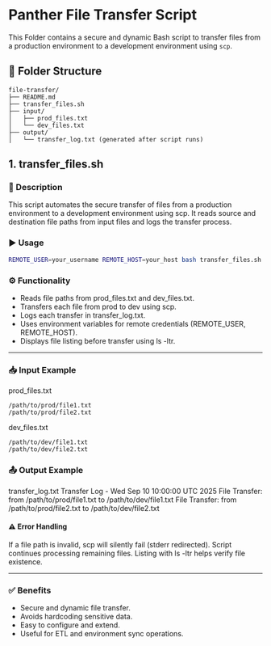 # Panther File Transfer Script

This Folder contains a secure and dynamic Bash script to transfer files from a production environment to a development environment using `scp`.

## 📁 Folder Structure
```
file-transfer/
├── README.md
├── transfer_files.sh
├── input/
│   ├── prod_files.txt
│   └── dev_files.txt
├── output/
│   └── transfer_log.txt (generated after script runs)
```

## 1. transfer_files.sh
### 📝 Description
This script automates the secure transfer of files from a production environment to a development environment using scp. It reads source and destination file paths from input files and logs the transfer process.

### ▶️ Usage
```bash
REMOTE_USER=your_username REMOTE_HOST=your_host bash transfer_files.sh
```

### ⚙️ Functionality
- Reads file paths from prod_files.txt and dev_files.txt.
- Transfers each file from prod to dev using scp.
- Logs each transfer in transfer_log.txt.
- Uses environment variables for remote credentials (REMOTE_USER, REMOTE_HOST).
- Displays file listing before transfer using ls -ltr.

---
### 📥 Input Example
prod_files.txt
```
/path/to/prod/file1.txt
/path/to/prod/file2.txt
```
dev_files.txt
```
/path/to/dev/file1.txt
/path/to/dev/file2.txt
```

### 📤 Output Example
transfer_log.txt
Transfer Log - Wed Sep 10 10:00:00 UTC 2025
File Transfer: from /path/to/prod/file1.txt to /path/to/dev/file1.txt
File Transfer: from /path/to/prod/file2.txt to /path/to/dev/file2.txt

#### ⚠️ Error Handling
If a file path is invalid, scp will silently fail (stderr redirected).
Script continues processing remaining files.
Listing with ls -ltr helps verify file existence.

---
### ✅ Benefits 
- Secure and dynamic file transfer.
- Avoids hardcoding sensitive data.
- Easy to configure and extend.
- Useful for ETL and environment sync operations.
